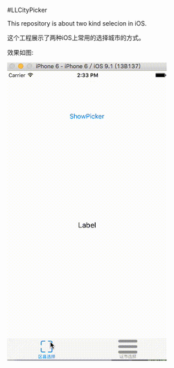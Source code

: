#LLCityPicker

This repository is about two kind selecion in iOS.

这个工程展示了两种iOS上常用的选择城市的方式。

效果如图:

![](https://github.com/Kito0615/LLCityPicker/raw/master/demo.gif)
